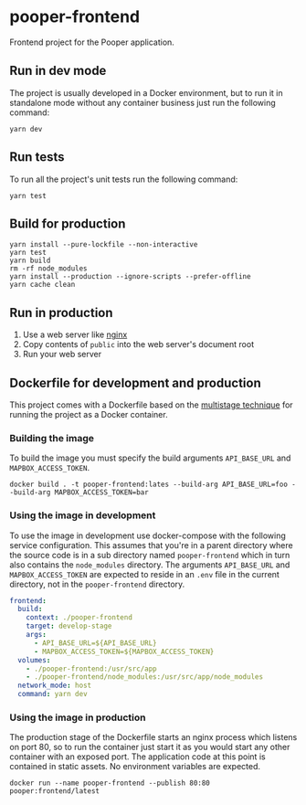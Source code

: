 # pooper-frontend

Frontend project for the Pooper application.

## Run in dev mode
The project is usually developed in a Docker environment, but to run it in standalone mode without any container business just run the following command:
```shell
yarn dev
```

## Run tests
To run all the project's unit tests run the following command:
```shell
yarn test
```

## Build for production
```shell
yarn install --pure-lockfile --non-interactive
yarn test
yarn build
rm -rf node_modules
yarn install --production --ignore-scripts --prefer-offline
yarn cache clean
```

## Run in production
1) Use a web server like [nginx](https://www.nginx.com/)
2) Copy contents of `public` into the web server's document root
3) Run your web server

## Dockerfile for development and production
This project comes with a Dockerfile based on the [multistage technique](https://docs.docker.com/develop/develop-images/multistage-build/) for running the project as a Docker container.

### Building the image
To build the image you must specify the build arguments `API_BASE_URL` and `MAPBOX_ACCESS_TOKEN`.
```shell
docker build . -t pooper-frontend:lates --build-arg API_BASE_URL=foo --build-arg MAPBOX_ACCESS_TOKEN=bar
```

### Using the image in development
To use the image in development use docker-compose with the following service configuration. This assumes that you're in a parent directory where the source code is in a sub directory named `pooper-frontend` which in turn also contains the `node_modules` directory. The arguments `API_BASE_URL` and `MAPBOX_ACCESS_TOKEN` are expected to reside in an `.env` file in the current directory, not in the `pooper-frontend` directory.
```yaml
frontend:
  build:
    context: ./pooper-frontend
    target: develop-stage
    args:
      - API_BASE_URL=${API_BASE_URL}
      - MAPBOX_ACCESS_TOKEN=${MAPBOX_ACCESS_TOKEN}
  volumes:
    - ./pooper-frontend:/usr/src/app
    - ./pooper-frontend/node_modules:/usr/src/app/node_modules
  network_mode: host
  command: yarn dev
```

### Using the image in production
The production stage of the Dockerfile starts an nginx process which listens on port 80, so to run the container just start it as you would start any other container with an exposed port. The application code at this point is contained in static assets. No environment variables are expected.
```shell
docker run --name pooper-frontend --publish 80:80 pooper:frontend/latest
```